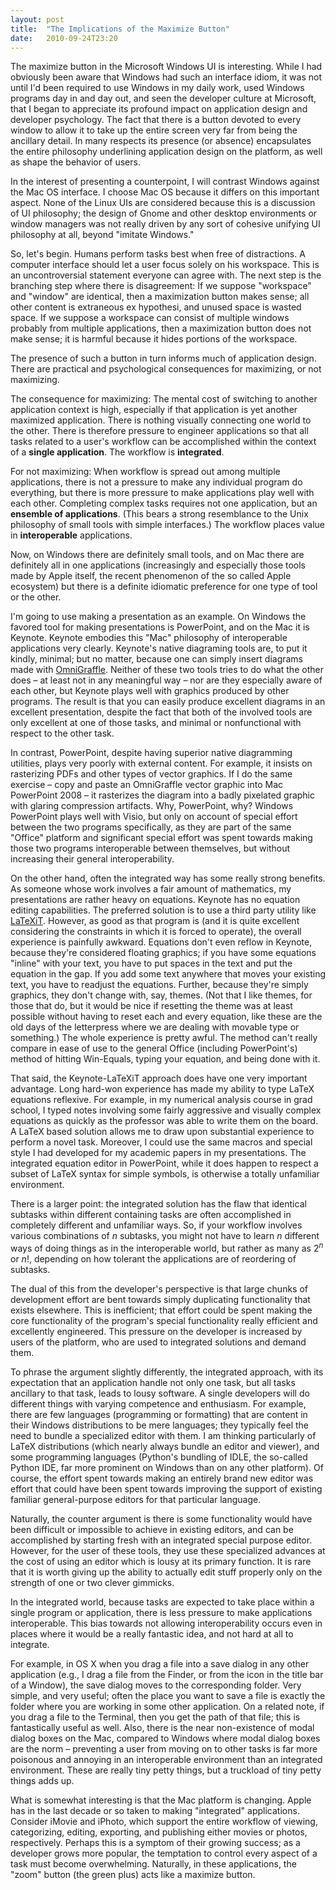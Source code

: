 ```yaml
---
layout: post
title:  "The Implications of the Maximize Button"
date:   2010-09-24T23:20
---
```


The maximize button in the Microsoft Windows UI is interesting. While I had
obviously been aware that Windows had such an interface idiom, it was not until
I'd been required to use Windows in my daily work, used Windows programs day in
and day out, and seen the developer culture at Microsoft, that I began to
appreciate its profound impact on application design and developer psychology.
The fact that there is a button devoted to every window to allow it to take up
the entire screen very far from being the ancillary detail. In many respects its
presence (or absence) encapsulates the entire philosophy underlining application
design on the platform, as well as shape the behavior of users.

In the interest of presenting a counterpoint, I will contrast Windows against
the Mac OS interface. I choose Mac OS because it differs on this important
aspect. None of the Linux UIs are considered because this is a discussion of UI
philosophy; the design of Gnome and other desktop environments or window
managers was not really driven by any sort of cohesive unifying UI philosophy at
all, beyond "imitate Windows."

So, let's begin. Humans perform tasks best when free of distractions. A computer
interface should let a user focus solely on his workspace. This is an
uncontroversial statement everyone can agree with. The next step is the
branching step where there is disagreement: If we suppose "workspace" and
"window" are identical, then a maximization button makes sense; all other
content is extraneous ex hypothesi, and unused space is wasted space. If we
suppose a workspace can consist of multiple windows probably from multiple
applications, then a maximization button does not make sense; it is harmful
because it hides portions of the workspace.

The presence of such a button in turn informs much of application design. There
are practical and psychological consequences for maximizing, or not maximizing.

The consequence for maximizing: The mental cost of switching to another
application context is high, especially if that application is yet another
maximized application. There is nothing visually connecting one world to the
other. There is therefore pressure to engineer applications so that all tasks
related to a user's workflow can be accomplished within the context of a
**single application**. The workflow is **integrated**.

For not maximizing: When workflow is spread out among multiple applications,
there is not a pressure to make any individual program do everything, but there
is more pressure to make applications play well with each other. Completing
complex tasks requires not one application, but an **ensemble of applications**.
(This bears a strong resemblance to the Unix philosophy of small tools with
simple interfaces.) The workflow places value in **interoperable** applications.

Now, on Windows there are definitely small tools, and on Mac there are
definitely all in one applications (increasingly and especially those tools made
by Apple itself, the recent phenomenon of the so called Apple ecosystem) but
there is a definite idiomatic preference for one type of tool or the other.

I'm going to use making a presentation as an example. On Windows the favored
tool for making presentations is PowerPoint, and on the Mac it is Keynote.
Keynote embodies this "Mac" philosophy of interoperable applications very
clearly. Keynote's native diagraming tools are, to put it kindly, minimal; but
no matter, because one can simply insert diagrams made with
[OmniGraffle][omnigraffle]. Neither of these two tools tries to do what the
other does – at least not in any meaningful way – nor are they especially aware
of each other, but Keynote plays well with graphics produced by other programs.
The result is that you can easily produce excellent diagrams in an excellent
presentation, despite the fact that both of the involved tools are only
excellent at one of those tasks, and minimal or nonfunctional with respect to
the other task.

In contrast, PowerPoint, despite having superior native diagramming utilities,
plays very poorly with external content. For example, it insists on rasterizing
PDFs and other types of vector graphics. If I do the same exercise – copy and
paste an OmniGraffle vector graphic into Mac PowerPoint 2008 – it rasterizes the
diagram into a badly pixelated graphic with glaring compression artifacts. Why,
PowerPoint, why? Windows PowerPoint plays well with Visio, but only on account
of special effort between the two programs specifically, as they are part of the
same "Office" platform and significant special effort was spent towards making
those two programs interoperable between themselves, but without increasing
their general interoperability.

On the other hand, often the integrated way has some really strong benefits. As
someone whose work involves a fair amount of mathematics, my presentations are
rather heavy on equations. Keynote has no equation editing capabilities. The
preferred solution is to use a third party utility like [LaTeXiT][latexit].
However, as good as that program is (and it is quite excellent considering the
constraints in which it is forced to operate), the overall experience is
painfully awkward. Equations don't even reflow in Keynote, because they're
considered floating graphics; if you have some equations "inline" with your
text, you have to put spaces in the text and put the equation in the gap. If you
add some text anywhere that moves your existing text, you have to readjust the
equations. Further, because they're simply graphics, they don't change with,
say, themes. (Not that I like themes, for those that do, but it would be nice if
resetting the theme was at least possible without having to reset each and every
equation, like these are the old days of the letterpress where we are dealing
with movable type or something.) The whole experience is pretty awful. The
method can't really compare in ease of use to the general Office (including
PowerPoint's) method of hitting Win-Equals, typing your equation, and being done
with it.

That said, the Keynote-LaTeXiT approach does have one very important advantage.
Long hard-won experience has made my ability to type LaTeX equations reflexive.
For example, in my numerical analysis course in grad school, I typed notes
involving some fairly aggressive and visually complex equations as quickly as
the professor was able to write them on the board. A LaTeX based solution allows
me to draw upon substantial experience to perform a novel task. Moreover, I
could use the same macros and special style I had developed for my academic
papers in my presentations. The integrated equation editor in PowerPoint, while
it does happen to respect a subset of LaTeX syntax for simple symbols, is
otherwise a totally unfamiliar environment.

There is a larger point: the integrated solution has the flaw that identical
subtasks within different containing tasks are often accomplished in completely
different and unfamiliar ways. So, if your workflow involves various
combinations of <var>n</var> subtasks, you might not have to learn <var>n</var>
different ways of doing things as in the interoperable world, but rather as many
as 2<sup><var>n</var></sup> or <var>n</var>!, depending on how tolerant the
applications are of reordering of subtasks.

The dual of this from the developer's perspective is that large chunks of
development effort are bent towards simply duplicating functionality that exists
elsewhere. This is inefficient; that effort could be spent making the core
functionality of the program's special functionality really efficient and
excellently engineered. This pressure on the developer is increased by users of
the platform, who are used to integrated solutions and demand them.

To phrase the argument slightly differently, the integrated approach, with its
expectation that an application handle not only one task, but all tasks
ancillary to that task, leads to lousy software. A single developers will do
different things with varying competence and enthusiasm. For example, there are
few languages (programming or formatting) that are content in their Windows
distributions to be mere languages; they typically feel the need to bundle a
specialized editor with them. I am thinking particularly of LaTeX distributions
(which nearly always bundle an editor and viewer), and some programming
languages (Python's bundling of IDLE, the so-called Python IDE, far more
prominent on Windows than on any other platform). Of course, the effort spent
towards making an entirely brand new editor was effort that could have been
spent towards improving the support of existing familiar general-purpose editors
for that particular language.

Naturally, the counter argument is there is some functionality would have been
difficult or impossible to achieve in existing editors, and can be accomplished
by starting fresh with an integrated special purpose editor. However, for the
user of these tools, they use these specialized advances at the cost of using an
editor which is lousy at its primary function. It is rare that it is worth
giving up the ability to actually edit stuff properly only on the strength of
one or two clever gimmicks.

In the integrated world, because tasks are expected to take place within a
single program or application, there is less pressure to make applications
interoperable. This bias towards not allowing interoperability occurs even in
places where it would be a really fantastic idea, and not hard at all to
integrate.

For example, in OS X when you drag a file into a save dialog in any other
application (e.g., I drag a file from the Finder, or from the icon in the title
bar of a Window), the save dialog moves to the corresponding folder. Very
simple, and very useful; often the place you want to save a file is exactly the
folder where you are working in some other application. On a related note, if
you drag a file to the Terminal, then you get the path of that file; this is
fantastically useful as well. Also, there is the near non-existence of modal
dialog boxes on the Mac, compared to Windows where modal dialog boxes are the
norm – preventing a user from moving on to other tasks is far more poisonous and
annoying in an interoperable environment than an integrated environment. These
are really tiny petty things, but a truckload of tiny petty things adds up.

What is somewhat interesting is that the Mac platform is changing. Apple has in
the last decade or so taken to making "integrated" applications. Consider iMovie
and iPhoto, which support the entire workflow of viewing, categorizing, editing,
exporting, and publishing either movies or photos, respectively. Perhaps this is
a symptom of their growing success; as a developer grows more popular, the
temptation to control every aspect of a task must become overwhelming.
Naturally, in these applications, the "zoom" button (the green plus) acts like a
maximize button.

[latexit]:     http://pierre.chachatelier.fr/programmation/latexit_en.php
[omnigraffle]: http://en.wikipedia.org/wiki/OmniGraffle
